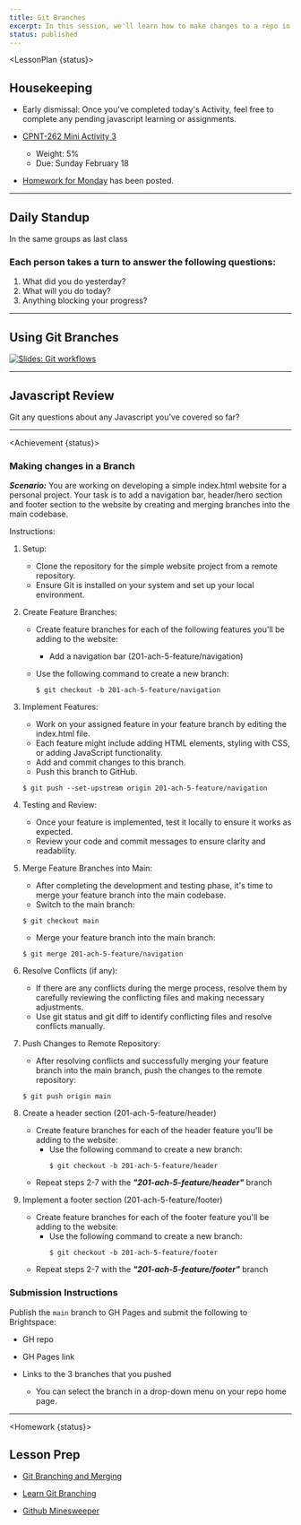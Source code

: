 ```yaml
---
title: Git Branches
excerpt: In this session, we'll learn how to make changes to a repo in a branch!
status: published
---
```


<script>
	import Homework from "$lib/components/Homework.svelte";
	import LessonPlan from "$lib/components/LessonPlan.svelte";
	import Achievement from "$lib/components/Achievement.svelte";
</script>

<LessonPlan {status}>

<h2>Housekeeping</h2>

- Early dismissal: Once you've completed today's Activity, feel free to complete any pending javascript learning or assignments.

- [CPNT-262 Mini Activity 3](/courses/cpnt-262/assessments/activity-3)
	- Weight: 5%
	- Due: Sunday February 18

- [Homework for Monday](/courses/cpnt-201/assessments/assignment-3) has been posted.

---

<h2>Daily Standup</h2>

In the same groups as last class

### Each person takes a turn to answer the following questions:

1.  What did you do yesterday?
2.  What will you do today?
3.  Anything blocking your progress?

---

<h2>Using Git Branches</h2>

[![Slides: Git workflows](/images/slides/cpnt-201/git-workflows.png)](/slides/cpnt-201/git-collaboration)

---

<h2>Javascript Review</h2>

Git any questions about any Javascript you've covered so far?

---

</LessonPlan>

<Achievement {status}>

### Making changes in a Branch

***Scenario:*** You are working on developing a simple index.html website for a personal project. Your task is to add a navigation bar, header/hero section and footer section to the website by creating and merging branches into the main codebase.

Instructions:

1. Setup:
	- Clone the repository for the simple website project from a remote repository.
	- Ensure Git is installed on your system and set up your local environment.

2. Create Feature Branches:
	- Create feature branches for each of the following features you'll be adding to the website:
		- Add a navigation bar (201-ach-5-feature/navigation)

	- Use the following command to create a new branch:
	
		```
		$ git checkout -b 201-ach-5-feature/navigation
		```

3. Implement Features:
	- Work on your assigned feature in your feature branch by editing the index.html file.
	- Each feature might include adding HTML elements, styling with CSS, or adding JavaScript
	functionality.
	- Add and commit changes to this branch.
	- Push this branch to GitHub.

	```
	$ git push --set-upstream origin 201-ach-5-feature/navigation
	```

4. Testing and Review:
	- Once your feature is implemented, test it locally to ensure it works as expected.
	- Review your code and commit messages to ensure clarity and readability.

5. Merge Feature Branches into Main:
	- After completing the development and testing phase, it's time to merge your feature branch into the main codebase.
	- Switch to the main branch:

	```
	$ git checkout main
	```
	- Merge your feature branch into the main branch:

	```
	$ git merge 201-ach-5-feature/navigation
	```

6. Resolve Conflicts (if any):
	- If there are any conflicts during the merge process, resolve them by carefully reviewing the conflicting files and making necessary adjustments.
	- Use git status and git diff to identify conflicting files and resolve conflicts manually.

7. Push Changes to Remote Repository:
	- After resolving conflicts and successfully merging your feature branch into the main branch, push the changes to the remote repository:

	```	
	$ git push origin main
	```

8. Create a header section (201-ach-5-feature/header)
	- Create feature branches for each of the header feature you'll be adding to the website:
		- Use the following command to create a new branch:
			```
			$ git checkout -b 201-ach-5-feature/header
			```
	- Repeat steps 2-7 with the ***"201-ach-5-feature/header"*** branch

9. Implement a footer section (201-ach-5-feature/footer)
	- Create feature branches for each of the footer feature you'll be adding to the website:
		- Use the following command to create a new branch:
			```
			$ git checkout -b 201-ach-5-feature/footer
			```
	- Repeat steps 2-7 with the ***"201-ach-5-feature/footer"*** branch

### Submission Instructions
Publish the `main` branch to GH Pages and submit the following to Brightspace:
- GH repo

- GH Pages link

- Links to the 3 branches that you pushed
	- You can select the branch in a drop-down menu on your repo home page.

</Achievement>

---

<Homework {status}>

<h2>Lesson Prep</h2>

- [Git Branching and Merging](https://www.git-tower.com/learn/git/ebook/en/desktop-gui/branching-merging/stashing#start)

- [Learn Git Branching](https://learngitbranching.js.org/)

- [Github Minesweeper](https://profy.dev/project/github-minesweeper)

</Homework>